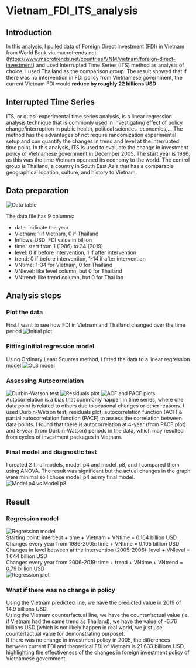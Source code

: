 # Vietnam_FDI_ITS_analysis
## Introduction 
In this analysis, I pulled data of Foreign Direct Investment (FDI) in Vietnam from World Bank via macrotrends.net (https://www.macrotrends.net/countries/VNM/vietnam/foreign-direct-investment) and used Interrupted Time Series (ITS) method as analysis of choice. I used Thailand as the comparison group. The result showed that if there was no intervention in FDI policy from Vietnamese government, the current Vietnam FDI would **reduce by roughly 22 billions USD**

## Interrupted Time Series
ITS, or quasi-experimental time series analysis, is a linear regression analysis technique that is commonly used in investigating effect of policy change/interruption in public health, political sciences, economics,...  The method has the advantages of not require randomization experimental setup and can quantify the changes in trend and level at the interrupted time point. In this analysis, ITS is used to evaluate the change in investment policy of Vietnamese government in December 2005. The start year is 1986, as this was the time Vietnam openned its economy to the world. The control group is Thailand, a country in South East Asia that has a comparable geographical location, culture, and history to Vietnam. 

## Data preparation
![Data table](https://haohung3010.github.io/images_repos/VN-Thailand%20FDI%20ITS%20analysis/Data%20table.png)

The data file has 9 columns:
- date: indicate the year
- Vietnam: 1 if Vietnam, 0 if Thailand
- Inflows_USD: FDI value in billion
- time: start from 1 (1986) to 34 (2019)
- level: 0 if before intervention, 1 if after intervention 
- trend: 0 if before intervention, 1-14 if after intervention
- VNtime: 1-34 for Vietnam, 0 for Thailand
- VNlevel: like level column, but 0 for Thailand
- VNtrend: like trend column, but 0 for Thai lan

## Analysis steps
### Plot the data
First I want to see how FDI in Vietnam and Thailand changed over the time period
![Initial plot](https://haohung3010.github.io/images_repos/VN-Thailand%20FDI%20ITS%20analysis/Initial%20plot.png)
### Fitting initial regression model
Using Ordinary Least Squares method, I fitted the data to a linear regression model
![OLS model](https://haohung3010.github.io/images_repos/VN-Thailand%20FDI%20ITS%20analysis/OLS%20model.png)
### Assessing Autocorrelation
![Durbin-Watson test](https://haohung3010.github.io/images_repos/VN-Thailand%20FDI%20ITS%20analysis/Durbin-Watson%20test.png)
![Residuals plot](https://haohung3010.github.io/images_repos/VN-Thailand%20FDI%20ITS%20analysis/Residuals%20plot.png)
![ACF and PACF plots](https://haohung3010.github.io/images_repos/VN-Thailand%20FDI%20ITS%20analysis/ACF%20and%20PACF%20plots.png)
Autocorrelation is a bias that commonly happen in time series, where one data point is related to others due to seasonal changes or other reasons. I used Durbin-Watson test, residuals plot, autocorrelation function (ACF) & partial autocorrelation function (PACF) to assess the correlation between data points. I found that there is
autocorrelation at 4-year (from PACF plot) and 8-year (from Durbin-Watson) periods in the data, which may resulted from cycles of investment packages in Vietnam. 
### Final model and diagnostic test
I created 2 final models, model_p4 and model_p8, and I compared them using ANOVA. The result was significant but the actual changes in the graph were minimal so I chose model_p4 as my final model. 
![Model p4 vs Model p8](https://haohung3010.github.io/images_repos/VN-Thailand%20FDI%20ITS%20analysis/Model%20p4%20vs%20p8.png)
## Result
### Regression model
![Regression model](https://haohung3010.github.io/images_repos/VN-Thailand%20FDI%20ITS%20analysis/p4%20model.png) <br />
Starting point: intercept + time + Vietnam + VNtime = 0.164 billion USD <br />
Changes every year from 1986-2005: time + VNtime = 0.105 billion USD <br />
Changes in level between at the intervention (2005-2006): level + VNlevel = 1.644 billion USD <br />
Changes every year from 2006-2019: time + trend + VNtime + VNtrend = 0.79 billion USD <br />
![Regression plot](https://haohung3010.github.io/images_repos/VN-Thailand%20FDI%20ITS%20analysis/Final%20plot.png)
### What if there was no change in policy
Using the Vietnam predicted line, we have the predicted value in 2019 of 14.9 billions USD.<br />
Using the Vietnam counterfactual line, we have the counterfactual value (ie. if Vietnam had the same trend as Thailand), we have the value of -6.76 billions USD (which is not likely happen in real world, we just use counterfactual value for demonstrating purpose). <br />
If there was no change in investment policy in 2005, the differences between current FDI and theoretical FDI of Vietnam is 21.633 billions USD, highlighting the effectiveness of the changes in foreign investment policy of Vietnamese government. 
